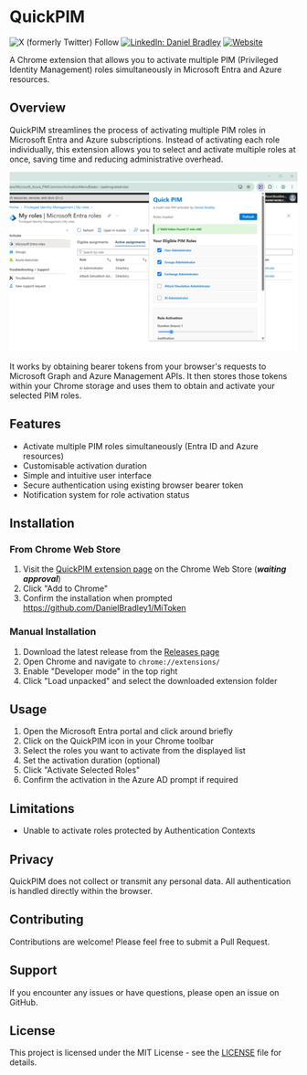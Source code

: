 # QuickPIM

![X (formerly Twitter) Follow](https://img.shields.io/twitter/follow/DanielatOCN)
[![LinkedIn: Daniel Bradley](https://img.shields.io/badge/LinkedIn-Daniel%20Bradley-blue?style=flat-square&logo=linkedin)](https://www.linkedin.com/in/danielbradley2/) 
[![Website](https://img.shields.io/badge/Blog-Our%20Cloud%20Network-orange?style=flat-square&logo=internet-explorer)](https://ourcloudnetwork.com/)

A Chrome extension that allows you to activate multiple PIM (Privileged Identity Management) roles simultaneously in Microsoft Entra and Azure resources.

## Overview

QuickPIM streamlines the process of activating multiple PIM roles in Microsoft Entra and Azure subscriptions. Instead of activating each role individually, this extension allows you to select and activate multiple roles at once, saving time and reducing administrative overhead.

<p align="left">
  <img src="preview/QuickPIM1.png" alt="QuickPIM Interface" width="600">
</p>

It works by obtaining bearer tokens from your browser's requests to Microsoft Graph and Azure Management APIs. It then stores those tokens within your Chrome storage and uses them to obtain and activate your selected PIM roles.

## Features

- Activate multiple PIM roles simultaneously (Entra ID and Azure resources)
- Customisable activation duration
- Simple and intuitive user interface
- Secure authentication using existing browser bearer token
- Notification system for role activation status

## Installation

### From Chrome Web Store
1. Visit the [QuickPIM extension page](https://chrome.google.com/webstore/detail/quickpim/[extension-id]) on the Chrome Web Store (***waiting approval***)
2. Click "Add to Chrome"
3. Confirm the installation when prompted
https://github.com/DanielBradley1/MiToken
### Manual Installation
1. Download the latest release from the [Releases page](https://github.com/DanielBradley1/QuickPIM/releases)
2. Open Chrome and navigate to `chrome://extensions/`
3. Enable "Developer mode" in the top right
4. Click "Load unpacked" and select the downloaded extension folder

## Usage

1. Open the Microsoft Entra portal and click around briefly
2. Click on the QuickPIM icon in your Chrome toolbar
3. Select the roles you want to activate from the displayed list
4. Set the activation duration (optional)
5. Click "Activate Selected Roles"
6. Confirm the activation in the Azure AD prompt if required

## Limitations

- Unable to activate roles protected by Authentication Contexts

## Privacy

QuickPIM does not collect or transmit any personal data. All authentication is handled directly within the browser.

## Contributing

Contributions are welcome! Please feel free to submit a Pull Request.

## Support

If you encounter any issues or have questions, please open an issue on GitHub.

## License

This project is licensed under the MIT License - see the [LICENSE](LICENSE) file for details.
